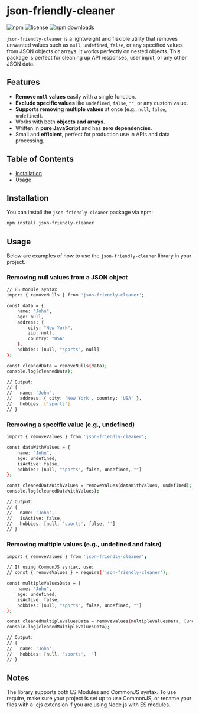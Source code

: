 # json-friendly-cleaner

![npm](https://img.shields.io/npm/v/json-friendly-cleaner?color=green) ![license](https://img.shields.io/npm/l/json-friendly-cleaner?color=blue) ![npm downloads](https://img.shields.io/npm/dm/json-friendly-cleaner)

`json-friendly-cleaner` is a lightweight and flexible utility that removes unwanted values such as `null`, `undefined`, `false`, or any specified values from JSON objects or arrays. It works perfectly on nested objects. This package is perfect for cleaning up API responses, user input, or any other JSON data.

## Features

- **Remove `null` values** easily with a single function.
- **Exclude specific values** like `undefined`, `false`, `""`, or any custom value.
- **Supports removing multiple values** at once (e.g., `null`, `false`, `undefined`).
- Works with both **objects and arrays**.
- Written in **pure JavaScript** and has **zero dependencies**.
- Small and **efficient**, perfect for production use in APIs and data processing.

## Table of Contents
- [Installation](#installation)
- [Usage](#usage)


## Installation

You can install the `json-friendly-cleaner` package via npm:

```bash
npm install json-friendly-cleaner
```

## Usage
Below are examples of how to use the `json-friendly-cleaner` library in your project.


### Removing null values from a JSON object

```bash
// ES Module syntax
import { removeNulls } from 'json-friendly-cleaner';

const data = {
    name: "John",
    age: null,
    address: {
        city: "New York",
        zip: null,
        country: "USA"
    },
    hobbies: [null, "sports", null]
};

const cleanedData = removeNulls(data);
console.log(cleanedData);

// Output:
// {
//   name: 'John',
//   address: { city: 'New York', country: 'USA' },
//   hobbies: ['sports']
// }
```




### Removing a specific value (e.g., undefined)

```bash
import { removeValues } from 'json-friendly-cleaner';

const dataWithValues = {
    name: "John",
    age: undefined,
    isActive: false,
    hobbies: [null, "sports", false, undefined, ""]
};

const cleanedDataWithValues = removeValues(dataWithValues, undefined);
console.log(cleanedDataWithValues);

// Output:
// {
//   name: 'John',
//   isActive: false,
//   hobbies: [null, 'sports', false, '']
// }

```




### Removing multiple values (e.g., undefined and false)

```bash
import { removeValues } from 'json-friendly-cleaner';

// If using CommonJS syntax, use:
// const { removeValues } = require('json-friendly-cleaner');

const multipleValuesData = {
    name: "John",
    age: undefined,
    isActive: false,
    hobbies: [null, "sports", false, undefined, ""]
};

const cleanedMultipleValuesData = removeValues(multipleValuesData, [undefined, false]);
console.log(cleanedMultipleValuesData);

// Output:
// {
//   name: 'John',
//   hobbies: [null, 'sports', '']
// }
```
## Notes

The library supports both ES Modules and CommonJS syntax.
To use require, make sure your project is set up to use CommonJS, or rename your files with a .cjs extension if you are using Node.js with ES modules.
